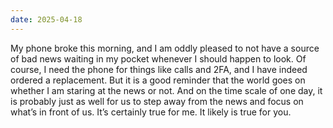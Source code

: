 ```yaml
---
date: 2025-04-18
---
```


My phone broke this morning, and I am oddly pleased to not have a source
of bad news waiting in my pocket whenever I should happen to look.  Of
course, I need the phone for things like calls and 2FA, and I have indeed
ordered a replacement.  But it is a good reminder that the world goes on
whether I am staring at the news or not.  And on the time scale of one
day, it is probably just as well for us to step away from the news and
focus on what’s in front of us.  It’s certainly true for me.  It likely is
true for you.
